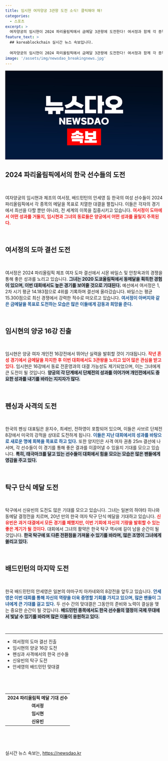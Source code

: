 ```yaml
---
title: 임시현 여자양궁 3관왕 도전 소식! 클릭해야 해!
categories:
  - 스포츠
excerpt: >
  여자양궁의 임시현이 2024 파리올림픽에서 금메달 3관왕에 도전한다! 여서정과 함께 각 종목에서 펼쳐질 숨 막히는 대결, 당신의 응원이 필요하다. 과연 얼마나 많은 금빛 도약이 기다리고 있을까? 클릭하세요!
feature_text: >
  ## koreablockchain 실시간 뉴스 속보입니다.

  여자양궁의 임시현이 2024 파리올림픽에서 금메달 3관왕에 도전한다! 여서정과 함께 각 종목에서 펼쳐질 숨 막히는 대결, 당신의 응원이 필요하다. 과연 얼마나 많은 금빛 도약이 기다리고 있을까? 클릭하세요!
image: '/assets/img/newsdao_breakingnews.jpg'
---
```


<p><img src="/assets/img/newsdao_breakingnews.jpg" alt="koreablockchain 속보" /></p>

<h2 data-ke-size="size26">2024 파리올림픽에서의 한국 선수들의 도전</h2>

<p data-ke-size="size16">&nbsp;</p>

<p>여자양궁의 임시현과 체조의 여서정, 배드민턴의 안세영 등 한국의 여성 선수들이 2024 파리올림픽에서 각 종목의 메달을 목표로 치열한 대결을 펼칩니다. 이들은 각자의 경기에서 최선을 다할 뿐만 아니라, 전 세계의 이목을 집중시키고 있습니다. <b><span style="color: #ee2323;">여서정이 도마에서 어떤 성과를 거둘지, 임시현과 그녀의 동료들은 양궁에서 어떤 성과를 올릴지 주목된다.</span></b></p>

<p data-ke-size="size16">&nbsp;</p>

<h2 data-ke-size="size26">여서정의 도마 결선 도전</h2>

<p data-ke-size="size16">&nbsp;</p>

<p>여서정은 2024 파리올림픽 체조 여자 도마 결선에서 시몬 바일스 및 안창옥과의 경쟁을 통해 좋은 성과를 노리고 있습니다. <b><span style="background-color: #21538527;">그녀는 2020 도쿄올림픽에서 동메달을 획득한 경험이 있으며, 이번 대회에서도 높은 경기를 보여줄 것으로 기대된다.</span></b> 예선에서 여서정은 1, 2차 시기 평균 14.183점으로 4위를 기록하며 결선에 올라갔습니다. 바일스는 평균 15.300점으로 최신 경쟁에서 강력한 적수로 떠오르고 있습니다. <b><span style="color: #1a5490;">여서정이 아버지와 같은 금메달을 목표로 도전하는 모습은 많은 이들에게 감동과 희망을 준다.</span></b></p>

<p data-ke-size="size16">&nbsp;</p>

<h2 data-ke-size="size26">임시현의 양궁 16강 진출</h2>

<p data-ke-size="size16">&nbsp;</p>

<p>임시현은 양궁 여자 개인전 16강전에서 뛰어난 실력을 발휘할 것이 기대됩니다. <b><span style="color: #ee2323;">작년 혼성 경기에서 금메달을 차지한 후 이번 대회에서도 3관왕을 노리고 있어 많은 관심을 받고 있다.</span></b> 임시현은 16강에서 동료 전훈영과의 대결 가능성도 제기되었으며, 이는 그녀에게 큰 도전이 될 것입니다. <b><span style="background-color: #21538527;">양궁의 각 단계에서 단체전의 성과를 이어가며 개인전에서도 중요한 성과를 내기를 바라는 지지자가 많다.</span></b></p>

<p data-ke-size="size16">&nbsp;</p>

<h2 data-ke-size="size26">펜싱과 사격의 도전</h2>

<p data-ke-size="size16">&nbsp;</p>

<p>한국의 펜싱 대표팀은 윤지수, 최세빈, 전하영이 포함되어 있으며, 이들은 사브르 단체전 8강에서 미국의 강적을 상대로 도전하게 됩니다. <b><span style="color: #1a5490;">이들은 지난 대회에서의 성과를 바탕으로 새로운 명예 회복을 목표로 하고 있다.</span></b> 또한 양지인은 사격 여자 권총 25m 결선에 나서며, 각 선수들이 이 경기를 통해 좋은 결과를 이끌어낼 수 있을지 기대를 모으고 있습니다. <b><span style="background-color: #21538527;">특히, 태극마크를 달고 있는 선수들이 대회에서 힘을 모으는 모습은 많은 팬들에게 영감을 주고 있다.</span></b></p>

<p data-ke-size="size16">&nbsp;</p>

<h2 data-ke-size="size26">탁구 단식 메달 도전</h2>

<p data-ke-size="size16">&nbsp;</p>

<p>탁구에서 신유빈의 도전도 많은 기대를 모으고 있습니다. 그녀는 일본의 하야타 히나와 동메달 결정전을 치르며, 20년 만의 한국 여자 탁구 단식 메달을 기대하고 있습니다. <b><span style="color: #ee2323;">신유빈은 과거 대결에서 모든 경기를 패했지만, 이번 기회에 자신의 기량을 발휘할 수 있는 좋은 계기가 될 것이다.</span></b> 대회에서 그녀의 활약은 한국 탁구 역사에 길이 남을 순간이 될 것입니다. <b><span style="background-color: #21538527;">한국 탁구에 또 다른 전환점을 가져올 수 있기를 바라며, 많은 조명이 그녀에게 쏠리고 있다.</span></b></p>

<p data-ke-size="size16">&nbsp;</p>

<h2 data-ke-size="size26">배드민턴의 마지막 도전</h2>

<p data-ke-size="size16">&nbsp;</p>

<p>한국 배드민턴의 안세영은 일본의 야마구치 아카네와의 8강전을 앞두고 있습니다. <b><span style="color: #1a5490;">안세영은 이번 대회를 통해 자신의 역량을 더욱 증명할 기회를 가지고 있으며, 많은 팬들이 그녀에게 큰 기대를 걸고 있다.</span></b> 두 선수 간의 맞대결은 그동안의 준비와 노력이 결실을 맺는 중요한 순간이 될 것입니다. <b><span style="background-color: #21538527;">배드민턴 종목에서도 한국 선수들의 열정이 국제 무대에서 빛날 수 있기를 바라며 많은 이들이 응원하고 있다.</span></b></p>

<p data-ke-size="size16">&nbsp;</p>

<hr>

<ul>
    <li>여서정의 도마 결선 진출</li>
    <li>임시현의 양궁 16강 도전</li>
    <li>펜싱과 사격에서의 한국 선수들</li>
    <li>신유빈의 탁구 도전</li>
    <li>안세영의 배드민턴 맞대결</li>
</ul>

<p data-ke-size="size16">&nbsp;</p>

<p data-ke-size="size16">&nbsp;</p>

<table style="width: 100%;">
    <tr>
        <td style="text-align: center; height: 17px;"><b>2024 파리올림픽 메달 기대 선수</b></td>
    </tr>
    <tr>
        <td style="text-align: center; height: 17px;"><b>여서정</b></td>
    </tr>
    <tr>
        <td style="text-align: center; height: 17px;"><b>임시현</b></td>
    </tr>
    <tr>
        <td style="text-align: center; height: 17px;"><b>신유빈</b></td>
    </tr>
</table>

<p data-ke-size="size16">&nbsp;</p>

<p data-ke-size="size16">&nbsp;</p>
실시간 뉴스 속보는, <a href="https://newsdao.kr" rel="dofollow">https://newsdao.kr</a>


